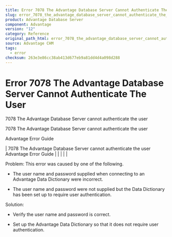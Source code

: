 ```yaml
---
title: Error 7078 The Advantage Database Server Cannot Authenticate The User
slug: error_7078_the_advantage_database_server_cannot_authenticate_the_user
product: Advantage Database Server
component: Advantage
version: "12"
category: Reference
original_path_html: error_7078_the_advantage_database_server_cannot_authenticate_the_user.htm
source: Advantage CHM
tags:
  - error
checksum: 263e3e86cc38ab413d677eb9a81dd4d4a098d288
---
```


# Error 7078 The Advantage Database Server Cannot Authenticate The User

7078 The Advantage Database Server cannot authenticate the user

7078 The Advantage Database Server cannot authenticate the user

Advantage Error Guide

| 7078 The Advantage Database Server cannot authenticate the user  Advantage Error Guide |  |  |  |  |

Problem: This error was caused by one of the following.

- The user name and password supplied when connecting to an Advantage Data Dictionary were incorrect.

- The user name and password were not supplied but the Data Dictionary has been set up to require user authentication.

Solution:

- Verify the user name and password is correct.

- Set up the Advantage Data Dictionary so that it does not require user authentication.

